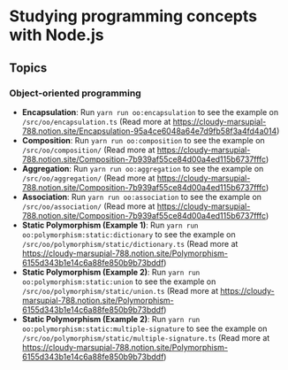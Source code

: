 # Studying programming concepts with Node.js

## Topics

### Object-oriented programming

- **Encapsulation**: Run `yarn run oo:encapsulation` to see the example on `/src/oo/encapsulation.ts` (Read more at https://cloudy-marsupial-788.notion.site/Encapsulation-95a4ce6048a64e7d9fb58f3a4fd4a014)
- **Composition**: Run `yarn run oo:composition` to see the example on `/src/oo/composition/` (Read more at https://cloudy-marsupial-788.notion.site/Composition-7b939af55ce84d00a4ed115b6737fffc)
- **Aggregation**: Run `yarn run oo:aggregation` to see the example on `/src/oo/aggregation/` (Read more at https://cloudy-marsupial-788.notion.site/Composition-7b939af55ce84d00a4ed115b6737fffc)
- **Association**: Run `yarn run oo:association` to see the example on `/src/oo/association/` (Read more at https://cloudy-marsupial-788.notion.site/Composition-7b939af55ce84d00a4ed115b6737fffc)
- **Static Polymorphism (Example 1)**: Run `yarn run oo:polymorphism:static:dictionary` to see the example on `/src/oo/polymorphism/static/dictionary.ts` (Read more at https://cloudy-marsupial-788.notion.site/Polymorphism-6155d343b1e14c6a88fe850b9b73bddf)
- **Static Polymorphism (Example 2)**: Run `yarn run oo:polymorphism:static:union` to see the example on `/src/oo/polymorphism/static/union.ts` (Read more at https://cloudy-marsupial-788.notion.site/Polymorphism-6155d343b1e14c6a88fe850b9b73bddf)
- **Static Polymorphism (Example 2)**: Run `yarn run oo:polymorphism:static:multiple-signature` to see the example on `/src/oo/polymorphism/static/multiple-signature.ts` (Read more at https://cloudy-marsupial-788.notion.site/Polymorphism-6155d343b1e14c6a88fe850b9b73bddf)
